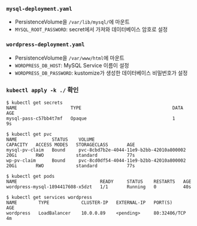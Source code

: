 ### `mysql-deployment.yaml`
- PersistenceVolume을 `/var/lib/mysql/`에 마운트
- `MYSQL_ROOT_PASSWORD`: secret에서 가져와 데이터베이스 암호로 설정

### `wordpress-deployment.yaml`
- PersistenceVolume을 `/var/www/html`에 마운트
- `WORDPRESS_DB_HOST`: MySQL Service 이름이 설정
- `WORDPRESS_DB_PASSWORD`: kustomize가 생성한 데이터베이스 비밀번호가 설정

### `kubectl apply -k ./` 확인
```console
$ kubectl get secrets
NAME                    TYPE                                  DATA   AGE
mysql-pass-c57bb4t7mf   Opaque                                1      9s
```

```console
$ kubectl get pvc
NAME             STATUS    VOLUME                                     CAPACITY   ACCESS MODES   STORAGECLASS       AGE
mysql-pv-claim   Bound     pvc-8cbd7b2e-4044-11e9-b2bb-42010a800002   20Gi       RWO            standard           77s
wp-pv-claim      Bound     pvc-8cd0df54-4044-11e9-b2bb-42010a800002   20Gi       RWO            standard           77s
```

```console
$ kubectl get pods
NAME                               READY     STATUS    RESTARTS   AGE
wordpress-mysql-1894417608-x5dzt   1/1       Running   0          40s
```

```console
$ kubectl get services wordpress
NAME        TYPE            CLUSTER-IP   EXTERNAL-IP   PORT(S)        AGE
wordpress   LoadBalancer    10.0.0.89    <pending>     80:32406/TCP   4m
```


